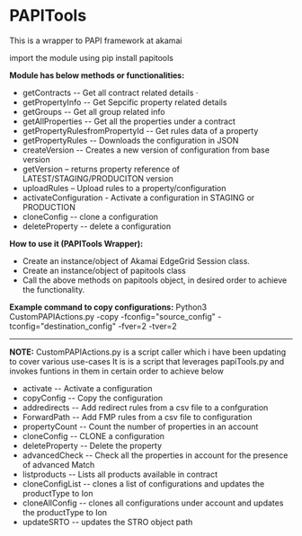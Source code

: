 # PAPITools
This is a wrapper to PAPI framework at akamai

import the module using pip install papitools
 
**Module has below methods or functionalities:**
 

 - getContracts  -- Get all contract related details  ·
 - getPropertyInfo -- Get Sepcific property related details 
 - getGroups -- Get all group related info
 - getAllProperties -- Get all the properties under a contract
 - getPropertyRulesfromPropertyId -- Get rules data of a property
 - getPropertyRules  -- Downloads the configuration in JSON   
 - createVersion  -- Creates a new version of  configuration from base version
 - getVersion – returns property reference of LATEST/STAGING/PRODUCITON version
 - uploadRules – Upload rules to a property/configuration 
 - activateConfiguration  - Activate a configuration in STAGING or PRODUCTION
 - cloneConfig -- clone a configuration 
 - deleteProperty -- delete a configuration

 
**How to use it (PAPITools Wrapper):**

 - Create an instance/object of Akamai EdgeGrid Session class. 
 - Create an instance/object of papitools class 
 - Call the above methods on papitools object, in desired order to achieve the functionality.

 

**Example command to copy configurations:**
Python3 CustomPAPIActions.py -copy -fconfig="source_config" -tconfig="destination_config" -fver=2 -tver=2


----------


 **NOTE:** 
 CustomPAPIActions.py is a script caller which i have been updating to cover various use-cases
 It is is a script that leverages papiTools.py
   and invokes funtions in them in certain order to achieve below
  
 - activate  -- Activate a configuration     
 - copyConfig -- Copy the configuration     
 - addredirects  -- Add redirect rules from a csv file to a confguration  
 - ForwardPath  -- Add FMP rules from a csv file to configuration   
 - propertyCount -- Count the number of properties in an account    
 - cloneConfig -- CLONE a configuration 
 - deleteProperty  --  Delete the property     
 - advancedCheck  -- Check all the properties in account for the presence of advanced Match
 - listproducts -- Lists all products available in contract
 - cloneConfigList -- clones a list of configurations and updates the productType to Ion
 - cloneAllConfig -- clones all configurations under account and updates the productType to Ion
 - updateSRTO -- updates the STRO object path

